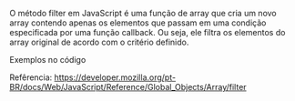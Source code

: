 O método filter em JavaScript é uma função de array que cria um novo array contendo apenas os elementos que passam em uma condição especificada por uma função callback. Ou seja, ele filtra os elementos do array original de acordo com o critério definido.

Exemplos no código

Refêrencia: https://developer.mozilla.org/pt-BR/docs/Web/JavaScript/Reference/Global_Objects/Array/filter

